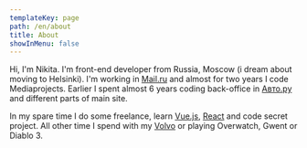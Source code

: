 ```yaml
---
templateKey: page
path: /en/about
title: About
showInMenu: false
---
```


Hi, I'm Nikita. I'm front-end developer from Russia, Moscow (i dream about moving to Helsinki). I'm working in [Mail.ru](https://mail.ru) and almost for two years I code Mediaprojects. Earlier I spent almost 6 years coding back-office in [Авто.ру](https://auto.ru) and different parts of main site.

In my spare time I do some freelance, learn [Vue.js](https://vuejs.org/), [React](https://reactjs.org/) and code secret project. All other time I spend with my [Volvo](https://www.drive2.ru/r/volvo/v40_cross_country/480505823865339906/) or playing Overwatch, Gwent or Diablo 3.
